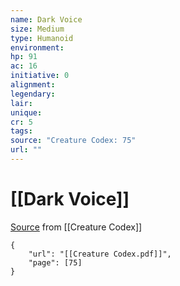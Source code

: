 ```yaml
---
name: Dark Voice
size: Medium
type: Humanoid
environment: 
hp: 91
ac: 16
initiative: 0
alignment: 
legendary: 
lair: 
unique: 
cr: 5
tags: 
source: "Creature Codex: 75"
url: ""
---
```

# [[Dark Voice]]

[Source](zotero://open-pdf/library/items/NTNKJRHG?page=75) from [[Creature Codex]]

```pdf
{
	"url": "[[Creature Codex.pdf]]",
	"page": [75]
}
```

